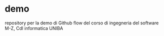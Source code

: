 # demo
repository per la demo di Github flow del corso di ingegneria del software M-Z, Cdl informatica UNIBA

